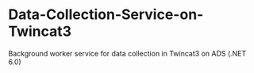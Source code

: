 # Data-Collection-Service-on-Twincat3
Background worker service for data collection in Twincat3 on ADS (.NET 6.0)
